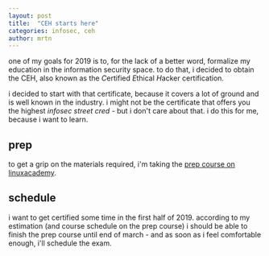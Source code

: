 ```yaml
---
layout: post
title:  "CEH starts here"
categories: infosec, ceh
author: mrtn
---
```


one of my goals for 2019 is to, for the lack of a better word, formalize my education in the information security space. to do that, i decided to obtain the CEH, also known as the *C*ertified *E*thical *H*acker certification. 

i decided to start with that certificate, because it covers a lot of ground and is well known in the industry. i might not be the certificate that offers you the highest _infosec street cred_ - but i don't care about that. i do this for me, because i want to learn. 

## prep

to get a grip on the materials required, i'm taking the [prep course on linuxacademy](https://linuxacademy.com/cp/modules/view/id/239). 

## schedule 

i want to get certified some time in the first half of 2019. according to my estimation (and course schedule on the prep course) i should be able to finish the prep course until end of march - and as soon as i feel comfortable enough, i'll schedule the exam. 



